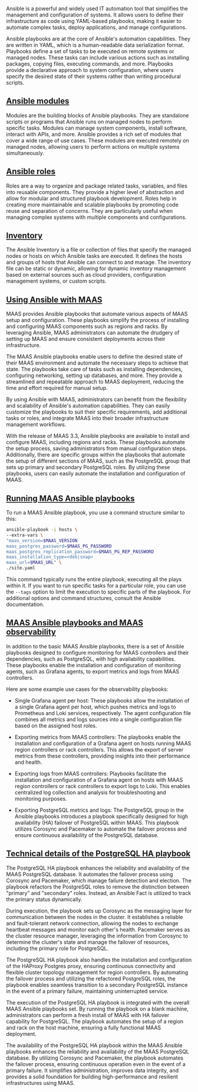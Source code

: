 <!-- "About ansible" -->
Ansible is a powerful and widely used IT automation tool that simplifies the management and configuration of systems. It allows users to define their infrastructure as code using YAML-based playbooks, making it easier to automate complex tasks, deploy applications, and manage configurations.

Ansible playbooks are at the core of Ansible's automation capabilities. They are written in YAML, which is a human-readable data serialization format. Playbooks define a set of tasks to be executed on remote systems or managed nodes. These tasks can include various actions such as installing packages, copying files, executing commands, and more. Playbooks provide a declarative approach to system configuration, where users specify the desired state of their systems rather than writing procedural scripts.

<a href="#heading--ansible-modules"><h2 id="heading--ansible-modules">Ansible modules</h2></a>

Modules are the building blocks of Ansible playbooks. They are standalone scripts or programs that Ansible runs on managed nodes to perform specific tasks. Modules can manage system components, install software, interact with APIs, and more. Ansible provides a rich set of modules that cover a wide range of use cases. These modules are executed remotely on managed nodes, allowing users to perform actions on multiple systems simultaneously.

<a href="#heading--ansible-roles"><h2 id="heading--ansible-roles">Ansible roles</h2></a>

Roles are a way to organize and package related tasks, variables, and files into reusable components. They provide a higher level of abstraction and allow for modular and structured playbook development. Roles help in creating more maintainable and scalable playbooks by promoting code reuse and separation of concerns. They are particularly useful when managing complex systems with multiple components and configurations.

<a href="#heading--inventory"><h2 id="heading--inventory">Inventory</h2></a>

The Ansible Inventory is a file or collection of files that specify the managed nodes or hosts on which Ansible tasks are executed. It defines the hosts and groups of hosts that Ansible can connect to and manage. The inventory file can be static or dynamic, allowing for dynamic inventory management based on external sources such as cloud providers, configuration management systems, or custom scripts.

<a href="#heading--using-ansible-with-maas"><h2 id="heading--using-ansible-with-maas">Using Ansible with MAAS</h2></a>

MAAS provides Ansible playbooks that automate various aspects of MAAS setup and configuration. These playbooks simplify the process of installing and configuring MAAS components such as regions and racks. By leveraging Ansible, MAAS administrators can automate the drudgery of setting up MAAS and ensure consistent deployments across their infrastructure.

The MAAS Ansible playbooks enable users to define the desired state of their MAAS environment and automate the necessary steps to achieve that state. The playbooks take care of tasks such as installing dependencies, configuring networking, setting up databases, and more. They provide a streamlined and repeatable approach to MAAS deployment, reducing the time and effort required for manual setup.

By using Ansible with MAAS, administrators can benefit from the flexibility and scalability of Ansible's automation capabilities. They can easily customize the playbooks to suit their specific requirements, add additional tasks or roles, and integrate MAAS into their broader infrastructure management workflows.

With the release of MAAS 3.3, Ansible playbooks are available to install and configure MAAS, including regions and racks. These playbooks automate the setup process, saving administrators from manual configuration steps. Additionally, there are specific groups within the playbooks that automate the setup of different sections of MAAS, such as the PostgreSQL group that sets up primary and secondary PostgreSQL roles. By utilizing these playbooks, users can easily automate the installation and configuration of MAAS.

<a href="#heading--running-maas-ansible-playbooks"><h2 id="heading--running-maas-ansible-playbooks">Running MAAS Ansible playbooks</h2></a>

To run a MAAS Ansible playbook, you use a command structure similar to this:

```bash
ansible-playbook -i hosts \
--extra-vars \
"maas_version=$MAAS_VERSION 
maas_postgres_password=$MAAS_PG_PASSWORD 
maas_postgres_replication_password=$MAAS_PG_REP_PASSWORD 
maas_installation_type=<deb|snap> 
maas_url=$MAAS_URL" \
./site.yaml
```

This command typically runs the entire playbook, executing all the plays within it. If you want to run specific tasks for a particular role, you can use the `--tags` option to limit the execution to specific parts of the playbook. For additional options and command structures, consult the Ansible documentation.

<a href="#heading--maas-ansible-playbooks-and-maas-observability"><h2 id="heading--maas-ansible-playbooks-and-maas-observability">MAAS Ansible playbooks and MAAS observability</h2></a>

In addition to the basic MAAS Ansible playbooks, there is a set of Ansible playbooks designed to configure monitoring for MAAS controllers and their dependencies, such as PostgreSQL, with high availability capabilities. These playbooks enable the installation and configuration of monitoring agents, such as Grafana agents, to export metrics and logs from MAAS controllers.

Here are some example use cases for the observability playbooks:

- Single Grafana agent per host: These playbooks allow the installation of a single Grafana agent per host, which pushes metrics and logs to Prometheus and Loki services, respectively. The agent configuration file combines all metrics and logs sources into a single configuration file based on the assigned host roles.

- Exporting metrics from MAAS controllers: The playbooks enable the installation and configuration of a Grafana agent on hosts running MAAS region controllers or rack controllers. This allows the export of server metrics from these controllers, providing insights into their performance and health.

- Exporting logs from MAAS controllers: Playbooks facilitate the installation and configuration of a Grafana agent on hosts with MAAS region controllers or rack controllers to export logs to Loki. This enables centralized log collection and analysis for troubleshooting and monitoring purposes.

- Exporting PostgreSQL metrics and logs: The PostgreSQL group in the Ansible playbooks introduces a playbook specifically designed for high availability (HA) failover of PostgreSQL within MAAS. This playbook utilizes Corosync and Pacemaker to automate the failover process and ensure continuous availability of the PostgreSQL database.

<a href="#heading--technical-details-of-the-postgresql-ha-playbook"><h2 id="heading--technical-details-of-the-postgresql-ha-playbook">Technical details of the PostgreSQL HA playbook</h2></a>

The PostgreSQL HA playbook enhances the reliability and availability of the MAAS PostgreSQL database. It automates the failover process using Corosync and Pacemaker, which manage failure detection and election. The playbook refactors the PostgreSQL roles to remove the distinction between "primary" and "secondary" roles. Instead, an Ansible Fact is utilized to track the primary status dynamically.

During execution, the playbook sets up Corosync as the messaging layer for communication between the nodes in the cluster. It establishes a reliable and fault-tolerant network connection, allowing the nodes to exchange heartbeat messages and monitor each other's health. Pacemaker serves as the cluster resource manager, leveraging the information from Corosync to determine the cluster's state and manage the failover of resources, including the primary role for PostgreSQL.

The PostgreSQL HA playbook also handles the installation and configuration of the HAProxy Postgres proxy, ensuring continuous connectivity and flexible cluster topology management for region controllers. By automating the failover process and utilizing the refactored PostgreSQL roles, the playbook enables seamless transition to a secondary PostgreSQL instance in the event of a primary failure, maintaining uninterrupted service.

The execution of the PostgreSQL HA playbook is integrated with the overall MAAS Ansible playbooks set. By running the playbook on a blank machine, administrators can perform a fresh install of MAAS with HA failover capability for PostgreSQL. The playbook automates the setup of a region and rack on the host machine, ensuring a fully functional MAAS deployment.

The availability of the PostgreSQL HA playbook within the MAAS Ansible playbooks enhances the reliability and availability of the MAAS PostgreSQL database. By utilizing Corosync and Pacemaker, the playbook automates the failover process, ensuring continuous operation even in the event of a primary failure. It simplifies administration, improves data integrity, and provides a solid foundation for building high-performance and resilient infrastructures using MAAS.
